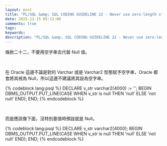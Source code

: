 ```yaml
---
layout: post
title: "PL/SQL &amp; SQL CODING GUIDELINE 22 - Never use zero-length strings to substitute NULL"
date: 2015-12-15 05:11:00
comments: true
tags: 
keywords: 
description: "PL/SQL &amp; SQL CODING GUIDELINE 22 - Never use zero-length strings to substitute NULL"
---
```


條款二十二，不要用空字串去代替 Null 值。  

<!-- More -->

<br/>

在  Oracle 這邊不論是對的 Varchar 或是 Varchar2 型態賦予空字串，Oracle 都會將其視為 Null，所以這邊不建議將其設為空字串。  

{% codeblock lang:psql %}
DECLARE 
    v_str varchar2(4000) := ''; 
BEGIN 
    DBMS_OUTPUT.PUT_LINE(CASE WHEN v_str is null THEN 'null' ELSE 'not null' END); 
END;
{% endcodeblock %}

<br/>


而是應該像下面，沒特別塞值時預設就是 Null。  

{% codeblock lang:psql %}
DECLARE 
    v_str varchar2(4000); 
BEGIN 
    DBMS_OUTPUT.PUT_LINE(CASE WHEN v_str is null THEN 'null' ELSE 'not null' END); 
END;
{% endcodeblock %}
